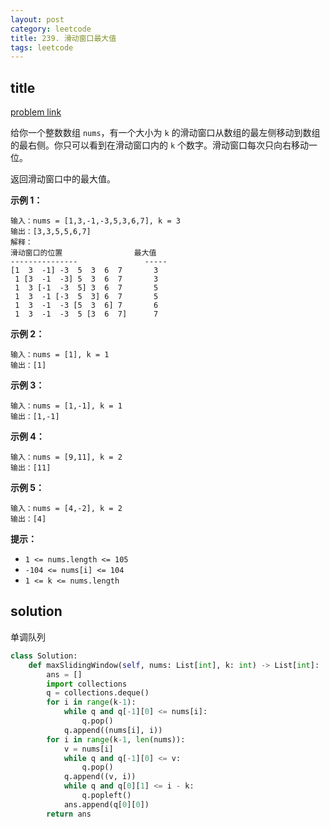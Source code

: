 ```yaml
---
layout: post
category: leetcode
title: 239. 滑动窗口最大值
tags: leetcode
---
```

## title
[problem link](https://leetcode-cn.com/problems/sliding-window-maximum/)

给你一个整数数组 `nums`，有一个大小为 `k` 的滑动窗口从数组的最左侧移动到数组的最右侧。你只可以看到在滑动窗口内的 `k` 个数字。滑动窗口每次只向右移动一位。

返回滑动窗口中的最大值。

 

**示例 1：**

```
输入：nums = [1,3,-1,-3,5,3,6,7], k = 3
输出：[3,3,5,5,6,7]
解释：
滑动窗口的位置                最大值
---------------               -----
[1  3  -1] -3  5  3  6  7       3
 1 [3  -1  -3] 5  3  6  7       3
 1  3 [-1  -3  5] 3  6  7       5
 1  3  -1 [-3  5  3] 6  7       5
 1  3  -1  -3 [5  3  6] 7       6
 1  3  -1  -3  5 [3  6  7]      7
```

**示例 2：**

```
输入：nums = [1], k = 1
输出：[1]
```

**示例 3：**

```
输入：nums = [1,-1], k = 1
输出：[1,-1]
```

**示例 4：**

```
输入：nums = [9,11], k = 2
输出：[11]
```

**示例 5：**

```
输入：nums = [4,-2], k = 2
输出：[4]
```

 

**提示：**

- `1 <= nums.length <= 105`
- `-104 <= nums[i] <= 104`
- `1 <= k <= nums.length`

## solution

单调队列

```python
class Solution:
    def maxSlidingWindow(self, nums: List[int], k: int) -> List[int]:
        ans = []
        import collections
        q = collections.deque()
        for i in range(k-1):
            while q and q[-1][0] <= nums[i]:
                q.pop()
            q.append((nums[i], i))
        for i in range(k-1, len(nums)):
            v = nums[i]
            while q and q[-1][0] <= v:
                q.pop()
            q.append((v, i))
            while q and q[0][1] <= i - k:
                q.popleft()
            ans.append(q[0][0])
        return ans
```

